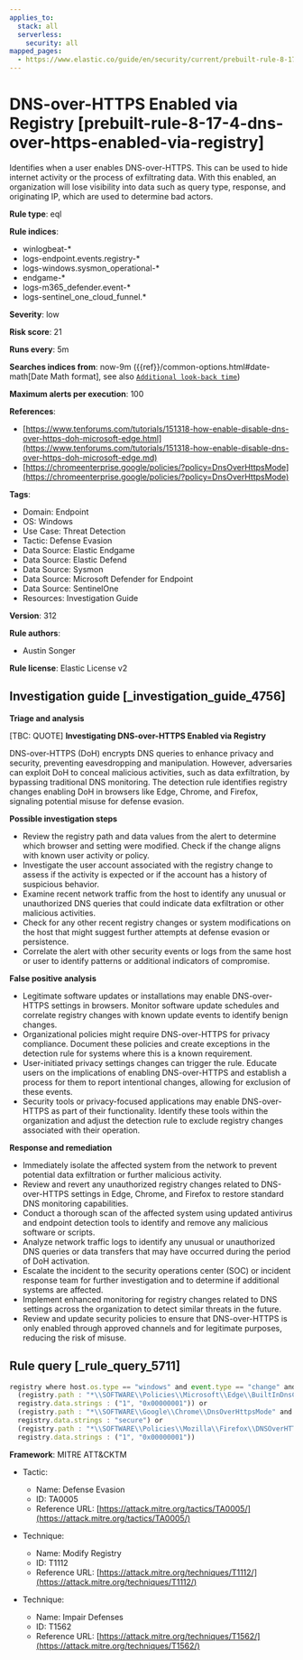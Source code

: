 ```yaml
---
applies_to:
  stack: all
  serverless:
    security: all
mapped_pages:
  - https://www.elastic.co/guide/en/security/current/prebuilt-rule-8-17-4-dns-over-https-enabled-via-registry.html
---
```


# DNS-over-HTTPS Enabled via Registry [prebuilt-rule-8-17-4-dns-over-https-enabled-via-registry]

Identifies when a user enables DNS-over-HTTPS. This can be used to hide internet activity or the process of exfiltrating data. With this enabled, an organization will lose visibility into data such as query type, response, and originating IP, which are used to determine bad actors.

**Rule type**: eql

**Rule indices**:

* winlogbeat-*
* logs-endpoint.events.registry-*
* logs-windows.sysmon_operational-*
* endgame-*
* logs-m365_defender.event-*
* logs-sentinel_one_cloud_funnel.*

**Severity**: low

**Risk score**: 21

**Runs every**: 5m

**Searches indices from**: now-9m ({{ref}}/common-options.html#date-math[Date Math format], see also [`Additional look-back time`](docs-content://solutions/security/detect-and-alert/create-detection-rule.md#rule-schedule))

**Maximum alerts per execution**: 100

**References**:

* [https://www.tenforums.com/tutorials/151318-how-enable-disable-dns-over-https-doh-microsoft-edge.html](https://www.tenforums.com/tutorials/151318-how-enable-disable-dns-over-https-doh-microsoft-edge.md)
* [https://chromeenterprise.google/policies/?policy=DnsOverHttpsMode](https://chromeenterprise.google/policies/?policy=DnsOverHttpsMode)

**Tags**:

* Domain: Endpoint
* OS: Windows
* Use Case: Threat Detection
* Tactic: Defense Evasion
* Data Source: Elastic Endgame
* Data Source: Elastic Defend
* Data Source: Sysmon
* Data Source: Microsoft Defender for Endpoint
* Data Source: SentinelOne
* Resources: Investigation Guide

**Version**: 312

**Rule authors**:

* Austin Songer

**Rule license**: Elastic License v2

## Investigation guide [_investigation_guide_4756]

**Triage and analysis**

[TBC: QUOTE]
**Investigating DNS-over-HTTPS Enabled via Registry**

DNS-over-HTTPS (DoH) encrypts DNS queries to enhance privacy and security, preventing eavesdropping and manipulation. However, adversaries can exploit DoH to conceal malicious activities, such as data exfiltration, by bypassing traditional DNS monitoring. The detection rule identifies registry changes enabling DoH in browsers like Edge, Chrome, and Firefox, signaling potential misuse for defense evasion.

**Possible investigation steps**

* Review the registry path and data values from the alert to determine which browser and setting were modified. Check if the change aligns with known user activity or policy.
* Investigate the user account associated with the registry change to assess if the activity is expected or if the account has a history of suspicious behavior.
* Examine recent network traffic from the host to identify any unusual or unauthorized DNS queries that could indicate data exfiltration or other malicious activities.
* Check for any other recent registry changes or system modifications on the host that might suggest further attempts at defense evasion or persistence.
* Correlate the alert with other security events or logs from the same host or user to identify patterns or additional indicators of compromise.

**False positive analysis**

* Legitimate software updates or installations may enable DNS-over-HTTPS settings in browsers. Monitor software update schedules and correlate registry changes with known update events to identify benign changes.
* Organizational policies might require DNS-over-HTTPS for privacy compliance. Document these policies and create exceptions in the detection rule for systems where this is a known requirement.
* User-initiated privacy settings changes can trigger the rule. Educate users on the implications of enabling DNS-over-HTTPS and establish a process for them to report intentional changes, allowing for exclusion of these events.
* Security tools or privacy-focused applications may enable DNS-over-HTTPS as part of their functionality. Identify these tools within the organization and adjust the detection rule to exclude registry changes associated with their operation.

**Response and remediation**

* Immediately isolate the affected system from the network to prevent potential data exfiltration or further malicious activity.
* Review and revert any unauthorized registry changes related to DNS-over-HTTPS settings in Edge, Chrome, and Firefox to restore standard DNS monitoring capabilities.
* Conduct a thorough scan of the affected system using updated antivirus and endpoint detection tools to identify and remove any malicious software or scripts.
* Analyze network traffic logs to identify any unusual or unauthorized DNS queries or data transfers that may have occurred during the period of DoH activation.
* Escalate the incident to the security operations center (SOC) or incident response team for further investigation and to determine if additional systems are affected.
* Implement enhanced monitoring for registry changes related to DNS settings across the organization to detect similar threats in the future.
* Review and update security policies to ensure that DNS-over-HTTPS is only enabled through approved channels and for legitimate purposes, reducing the risk of misuse.


## Rule query [_rule_query_5711]

```js
registry where host.os.type == "windows" and event.type == "change" and
  (registry.path : "*\\SOFTWARE\\Policies\\Microsoft\\Edge\\BuiltInDnsClientEnabled" and
  registry.data.strings : ("1", "0x00000001")) or
  (registry.path : "*\\SOFTWARE\\Google\\Chrome\\DnsOverHttpsMode" and
  registry.data.strings : "secure") or
  (registry.path : "*\\SOFTWARE\\Policies\\Mozilla\\Firefox\\DNSOverHTTPS" and
  registry.data.strings : ("1", "0x00000001"))
```

**Framework**: MITRE ATT&CKTM

* Tactic:

    * Name: Defense Evasion
    * ID: TA0005
    * Reference URL: [https://attack.mitre.org/tactics/TA0005/](https://attack.mitre.org/tactics/TA0005/)

* Technique:

    * Name: Modify Registry
    * ID: T1112
    * Reference URL: [https://attack.mitre.org/techniques/T1112/](https://attack.mitre.org/techniques/T1112/)

* Technique:

    * Name: Impair Defenses
    * ID: T1562
    * Reference URL: [https://attack.mitre.org/techniques/T1562/](https://attack.mitre.org/techniques/T1562/)



